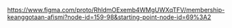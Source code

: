 https://www.figma.com/proto/RhldmOExemb4WMgUWXqTFV/membership-keanggotaan-afismi?node-id=159-98&starting-point-node-id=69%3A2
